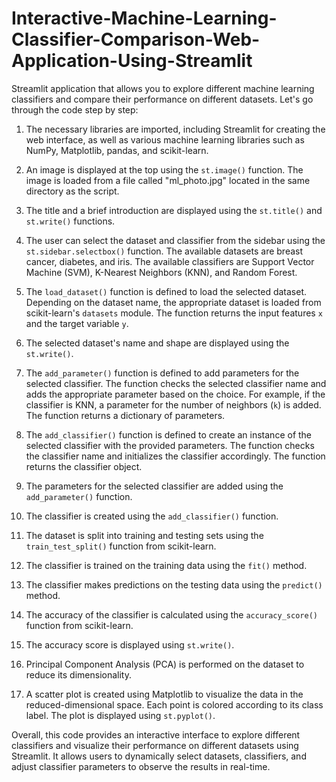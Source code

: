 # Interactive-Machine-Learning-Classifier-Comparison-Web-Application-Using-Streamlit
Streamlit application that allows you to explore different machine learning classifiers and compare their performance on different datasets. Let's go through the code step by step:

1. The necessary libraries are imported, including Streamlit for creating the web interface, as well as various machine learning libraries such as NumPy, Matplotlib, pandas, and scikit-learn.

2. An image is displayed at the top using the `st.image()` function. The image is loaded from a file called "ml_photo.jpg" located in the same directory as the script.

3. The title and a brief introduction are displayed using the `st.title()` and `st.write()` functions.

4. The user can select the dataset and classifier from the sidebar using the `st.sidebar.selectbox()` function. The available datasets are breast cancer, diabetes, and iris. The available classifiers are Support Vector Machine (SVM), K-Nearest Neighbors (KNN), and Random Forest.

5. The `load_dataset()` function is defined to load the selected dataset. Depending on the dataset name, the appropriate dataset is loaded from scikit-learn's `datasets` module. The function returns the input features `x` and the target variable `y`.

6. The selected dataset's name and shape are displayed using the `st.write()`.

7. The `add_parameter()` function is defined to add parameters for the selected classifier. The function checks the selected classifier name and adds the appropriate parameter based on the choice. For example, if the classifier is KNN, a parameter for the number of neighbors (`k`) is added. The function returns a dictionary of parameters.

8. The `add_classifier()` function is defined to create an instance of the selected classifier with the provided parameters. The function checks the classifier name and initializes the classifier accordingly. The function returns the classifier object.

9. The parameters for the selected classifier are added using the `add_parameter()` function.

10. The classifier is created using the `add_classifier()` function.

11. The dataset is split into training and testing sets using the `train_test_split()` function from scikit-learn.

12. The classifier is trained on the training data using the `fit()` method.

13. The classifier makes predictions on the testing data using the `predict()` method.

14. The accuracy of the classifier is calculated using the `accuracy_score()` function from scikit-learn.

15. The accuracy score is displayed using `st.write()`.

16. Principal Component Analysis (PCA) is performed on the dataset to reduce its dimensionality.

17. A scatter plot is created using Matplotlib to visualize the data in the reduced-dimensional space. Each point is colored according to its class label. The plot is displayed using `st.pyplot()`.

Overall, this code provides an interactive interface to explore different classifiers and visualize their performance on different datasets using Streamlit. It allows users to dynamically select datasets, classifiers, and adjust classifier parameters to observe the results in real-time.
